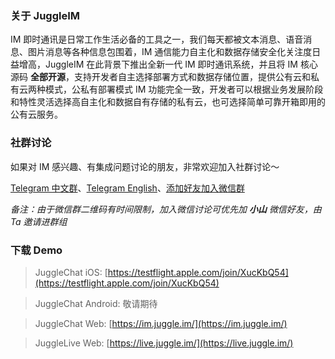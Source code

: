 ### 关于 JuggleIM

IM 即时通讯是日常工作生活必备的工具之一，我们每天都被文本消息、语音消息、图片消息等各种信息包围着，IM 通信能力自主化和数据存储安全化关注度日益增高，JuggleIM 在此背景下推出全新一代 IM 即时通讯系统，并且将 IM 核心源码 **全部开源**，支持开发者自主选择部署方式和数据存储位置，提供公有云和私有云两种模式，公私有部署模式 IM 功能完全一致，开发者可以根据业务发展阶段和特性灵活选择高自主化和数据自有存储的私有云，也可选择简单可靠开箱即用的公有云服务。

### 社群讨论

如果对 IM 感兴趣、有集成问题讨论的朋友，非常欢迎加入社群讨论～

[Telegram 中文群](https://t.me/juggleim_zh)、[Telegram English](https://t.me/juggleim_en)、[添加好友加入微信群](https://downloads.juggleim.com/xiaoshan.jpg)

_备注：由于微信群二维码有时间限制，加入微信讨论可优先加 **小山** 微信好友，由 Ta 邀请进群组_

### 下载 Demo

> JuggleChat iOS: [https://testflight.apple.com/join/XucKbQ54](https://testflight.apple.com/join/XucKbQ54)

> JuggleChat Android: 敬请期待

> JuggleChat Web: [https://im.juggle.im/](https://im.juggle.im/)

> JuggleLive Web: [https://live.juggle.im/](https://live.juggle.im/)
